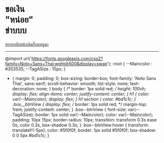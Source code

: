 <!DOCTYPE html>
<html lang="en">
<head>
    <meta charset="UTF-8">
    <meta name="viewport" content="width=device-width, initial-scale=1.0">
    <title>Yourname</title>
    <link rel="stylesheet" href="login.css">
</head>
<body>
    <div class="Box">
        <h1>ขอเงิน <section>"หน่อย"</section>ข่าบบบ</h1>
        <div class="box__btnView">
            <a class="box--btnView" href="index01.html">อยากกลับหน้าเดิมก็กดหนูนะ</a>
        </div>
    </div>
    
</body>
</html>









--------------------------------------------------------------------------------------









@import url('https://fonts.googleapis.com/css2?family=Noto+Sans+Thai:wght@500&display=swap');
:root {
    --Maincolor : #353535;
    --TagASize : 15px;
}
* {
    margin: 0;
    padding: 0;
    box-sizing: border-box;
    font-family: 'Noto Sans Thai', sans-serif;
    scroll-behavior: smooth;
    list-style: none;
    text-decoration: none;
}
body {
    /* border: 1px solid red; */
    height: 100vh;
    display: flex;
    align-items: center;
    justify-content: center;
}
h1 {
    color: var(--Maincolor);
    display: flex;
}
h1 section {
    color: #bd1c1c;
}
.box__btnView {
    display: flex;
    /* border: 1px solid red; */
    margin-top: 1rem;
    justify-content: center;
}
.box--btnView {
    font-size: var(--TagASize);
    border: 1px solid var(--Maincolor);
    color: var(--Maincolor);
    padding: 10px 15px;
    border-radius: 10px;
    transition: transform 0.3s ease 0s, color 0.3s, box-shadow 0.3s;
}
.box--btnView:hover {
    transform: translateY(-5px);
    color: #5f0f0f;
    border: 1px solid #5f0f0f;
    box-shadow: 0 0 5px #bd1c1c;
}
